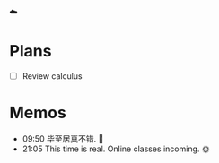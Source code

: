 ☁️

# Plans

- [ ] Review calculus

# Memos

- 09:50 毕至居真不错. 😤
- 21:05 This time is real. Online classes incoming. 🌞